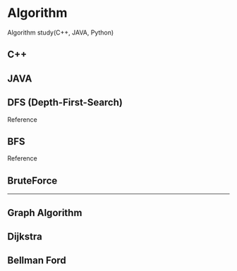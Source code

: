 # Algorithm

Algorithm study(C++, JAVA, Python)

## C++


## JAVA 


## DFS (Depth-First-Search)

Reference

## BFS

Reference

## BruteForce


<hr>

## Graph Algorithm

## Dijkstra

## Bellman Ford

